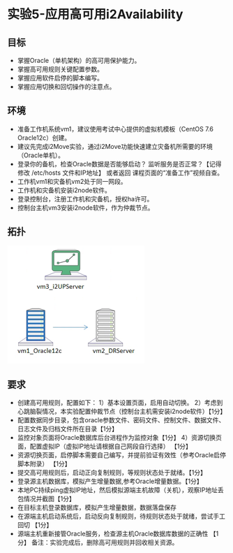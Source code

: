 # 实验5-应用高可用i2Availability

## 目标

- 掌握Oracle（单机架构）的高可用保护能力。
- 掌握高可用规则关键配置参数。
- 掌握应用软件启停的脚本编写。
- 掌握应用切换和回切操作的注意点。

## 环境

- 准备工作机系统vm1，建议使用考试中心提供的虚拟机模板（CentOS 7.6 Oracle12c）创建。
- 建议先完成i2Move实验，通过i2Move功能快速建立灾备机所需要的环境（Oracle单机）。
- 登录你的备机，检查Oracle数据是否能够启动？ 监听服务是否正常？【记得修改 /etc/hosts 文件和IP地址】
  或者返回 课程页面的“准备工作”视频自查。
- 工作机vm1和灾备机vm2处于同一网段。
- 工作机和灾备机安装i2node软件。
- 登录控制台，注册工作机和灾备机，授权ha许可。
- 控制台主机vm3安装i2node软件，作为仲裁节点。

## 拓扑

![image.png](https://raw.githubusercontent.com/shuiyuewusong/Image-storage/main/test/image-2024-05-25-16-16-59-715.png)

## 要求

- 创建高可用规则，配置如下： 1）基本设置页面，启用自动切换。 2）考虑到心跳脑裂情况，本实验配置仲裁节点（控制台主机需安装i2node软件）【1分】
- 配置数据同步目录，包含oracle参数文件、密码文件、控制文件、数据文件、日志文件及归档文件所在目录【1分】
- 监控对象页面将Oracle数据库后台进程作为监控对象【1分】 4）资源切换页面，配置虚拟IP（虚拟IP地址请根据自己网段自行选择） 【1分】
- 资源切换页面，启停脚本需要自己编写，并提前验证有效性（参考Oracle启停脚本附录） 【1分】
- 提交高可用规则后，启动正向复制规则，等规则状态处于就绪。【1分】
- 登录源主机数据库，模拟产生增量数据,参考Oracle增量数据。【1分】
- 本地PC持续ping虚拟IP地址，然后模拟源端主机故障（关机），观察IP地址丢包情况并截图【1分】
- 在目标主机登录数据库，模拟产生增量数据，数据落盘保存
- 在源端主机启动系统后，启动反向复制规则，待规则状态处于就绪，尝试手工回切 【1分】
- 源端主机重新接管Oracle服务，检查源主机Oracle数据库数据的正确性 【1分】
  备注：实验完成后，删除高可用规则并回收相关资源。